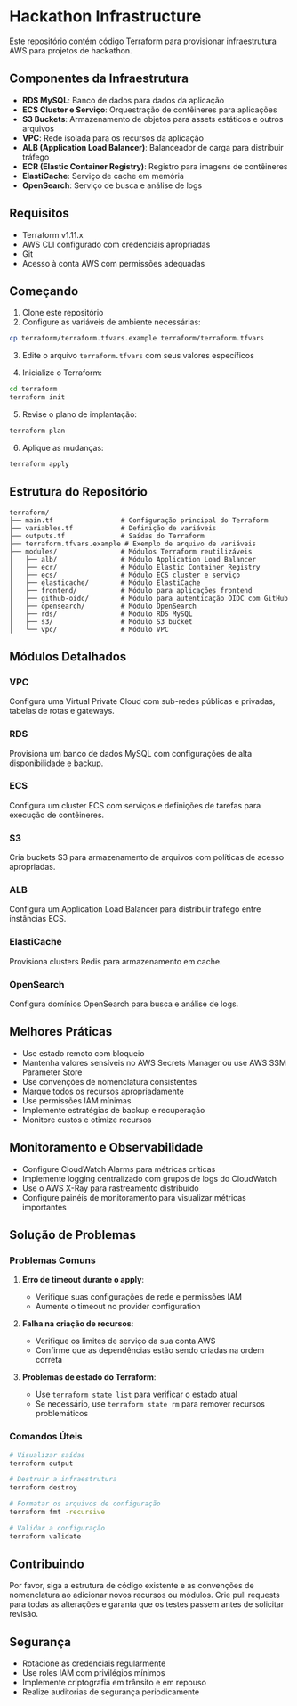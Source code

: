 # Hackathon Infrastructure

Este repositório contém código Terraform para provisionar infraestrutura AWS para projetos de hackathon.

## Componentes da Infraestrutura

- **RDS MySQL**: Banco de dados para dados da aplicação
- **ECS Cluster e Serviço**: Orquestração de contêineres para aplicações
- **S3 Buckets**: Armazenamento de objetos para assets estáticos e outros arquivos
- **VPC**: Rede isolada para os recursos da aplicação
- **ALB (Application Load Balancer)**: Balanceador de carga para distribuir tráfego
- **ECR (Elastic Container Registry)**: Registro para imagens de contêineres
- **ElastiCache**: Serviço de cache em memória
- **OpenSearch**: Serviço de busca e análise de logs

## Requisitos

- Terraform v1.11.x
- AWS CLI configurado com credenciais apropriadas
- Git
- Acesso à conta AWS com permissões adequadas

## Começando

1. Clone este repositório
2. Configure as variáveis de ambiente necessárias:

```bash
cp terraform/terraform.tfvars.example terraform/terraform.tfvars
```

3. Edite o arquivo `terraform.tfvars` com seus valores específicos

4. Inicialize o Terraform:

```bash
cd terraform
terraform init
```

5. Revise o plano de implantação:

```bash
terraform plan
```

6. Aplique as mudanças:

```bash
terraform apply
```

## Estrutura do Repositório

```
terraform/
├── main.tf                 # Configuração principal do Terraform
├── variables.tf            # Definição de variáveis
├── outputs.tf              # Saídas do Terraform
├── terraform.tfvars.example # Exemplo de arquivo de variáveis
├── modules/                # Módulos Terraform reutilizáveis
│   ├── alb/                # Módulo Application Load Balancer
│   ├── ecr/                # Módulo Elastic Container Registry
│   ├── ecs/                # Módulo ECS cluster e serviço
│   ├── elasticache/        # Módulo ElastiCache
│   ├── frontend/           # Módulo para aplicações frontend
│   ├── github-oidc/        # Módulo para autenticação OIDC com GitHub
│   ├── opensearch/         # Módulo OpenSearch
│   ├── rds/                # Módulo RDS MySQL
│   ├── s3/                 # Módulo S3 bucket
│   └── vpc/                # Módulo VPC
```

## Módulos Detalhados

### VPC
Configura uma Virtual Private Cloud com sub-redes públicas e privadas, tabelas de rotas e gateways.

### RDS
Provisiona um banco de dados MySQL com configurações de alta disponibilidade e backup.

### ECS
Configura um cluster ECS com serviços e definições de tarefas para execução de contêineres.

### S3
Cria buckets S3 para armazenamento de arquivos com políticas de acesso apropriadas.

### ALB
Configura um Application Load Balancer para distribuir tráfego entre instâncias ECS.

### ElastiCache
Provisiona clusters Redis para armazenamento em cache.

### OpenSearch
Configura domínios OpenSearch para busca e análise de logs.

## Melhores Práticas

- Use estado remoto com bloqueio
- Mantenha valores sensíveis no AWS Secrets Manager ou use AWS SSM Parameter Store
- Use convenções de nomenclatura consistentes
- Marque todos os recursos apropriadamente
- Use permissões IAM mínimas
- Implemente estratégias de backup e recuperação
- Monitore custos e otimize recursos

## Monitoramento e Observabilidade

- Configure CloudWatch Alarms para métricas críticas
- Implemente logging centralizado com grupos de logs do CloudWatch
- Use o AWS X-Ray para rastreamento distribuído
- Configure painéis de monitoramento para visualizar métricas importantes

## Solução de Problemas

### Problemas Comuns

1. **Erro de timeout durante o apply**:
   - Verifique suas configurações de rede e permissões IAM
   - Aumente o timeout no provider configuration

2. **Falha na criação de recursos**:
   - Verifique os limites de serviço da sua conta AWS
   - Confirme que as dependências estão sendo criadas na ordem correta

3. **Problemas de estado do Terraform**:
   - Use `terraform state list` para verificar o estado atual
   - Se necessário, use `terraform state rm` para remover recursos problemáticos

### Comandos Úteis

```bash
# Visualizar saídas
terraform output

# Destruir a infraestrutura
terraform destroy

# Formatar os arquivos de configuração
terraform fmt -recursive

# Validar a configuração
terraform validate
```

## Contribuindo

Por favor, siga a estrutura de código existente e as convenções de nomenclatura ao adicionar novos recursos ou módulos. Crie pull requests para todas as alterações e garanta que os testes passem antes de solicitar revisão.

## Segurança

- Rotacione as credenciais regularmente
- Use roles IAM com privilégios mínimos
- Implemente criptografia em trânsito e em repouso
- Realize auditorias de segurança periodicamente 